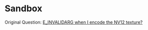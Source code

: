 # Sandbox

Original Question: [E_INVALIDARG when I encode the NV12 texture?](https://stackoverflow.com/q/78048554/868014)

